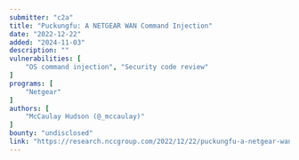 ```yaml
---
submitter: "c2a"
title: "Puckungfu: A NETGEAR WAN Command Injection"
date: "2022-12-22"
added: "2024-11-03"
description: ""
vulnerabilities: [
    "OS command injection", "Security code review"
]
programs: [
    "Netgear"
]
authors: [
    "McCaulay Hudson (@_mccaulay)"
]
bounty: "undisclosed"
link: "https://research.nccgroup.com/2022/12/22/puckungfu-a-netgear-wan-command-injection/"
---
```




